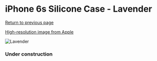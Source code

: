 # iPhone 6s Silicone Case - Lavender

[Return to previous page](/iphone_6)

[High-resolution image from Apple](https://store.storeimages.cdn-apple.com/8756/as-images.apple.com/is/MM622?wid=4500&hei=4500&fmt=png)

<div style="width: 384px"><img src="/everypreview/MM622.png" alt="Lavender"></div>

### Under construction
